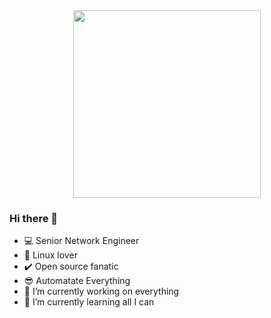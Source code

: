 

<div id="header" align="center">
  <img src="https://media.giphy.com/media/MIs9GhWdrgLjq/giphy.gif" width="300"/>
</div>


### Hi there 👋

- :computer: Senior Network Engineer
-  :100: Linux lover
- :heavy_check_mark: Open source fanatic
- :sunglasses: Automatate Everything
- 🔭 I’m currently working on everything
- 🌱 I’m currently learning all I can
